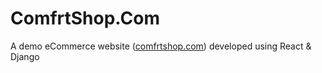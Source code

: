 # ComfrtShop.Com

A demo eCommerce website (<a href="https://comfrtshop.com">comfrtshop.com<a/>) developed using React & Django
